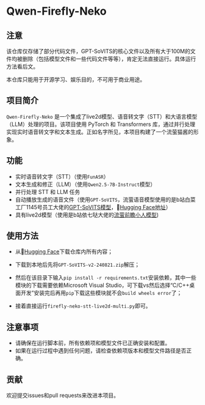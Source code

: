 # Qwen-Firefly-Neko

## 注意

该仓库仅存储了部分代码文件，GPT-SoVITS的核心文件以及所有大于100M的文件均被删除（包括模型文件和一些代码文件等等），肯定无法直接运行。具体运行方法看后文。

本仓库只能用于开源学习、娱乐目的，不可用于商业用途。

## 项目简介

`Qwen-Firefly-Neko` 是一个集成了live2d模型、语音转文字（STT）和大语言模型（LLM）处理的项目。该项目使用 PyTorch 和 Transformers 库，通过并行处理实现实时语音转文字和文本生成。正如名字所见，本项目构建了一个流萤猫酱的形象。

## 功能

- 实时语音转文字（STT）（使用`FunASR`）
- 文本生成和修正（LLM）（使用`Qwen2.5-7B-Instruct`模型）
- 并行处理 STT 和 LLM 任务
- 自动播放生成的语音文件（使用`GPT-SoVITS`，流萤语音模型使用的是b站白菜工厂1145号员工大佬的[GPT-SoVITS模型](https://www.bilibili.com/video/BV1sC411b7Ei/?spm_id_from=333.1387.upload.video_card.click&vd_source=76bb9f3f8ae762d5e5de82c84b34f583)，🤗[Hugging Face地址](https://huggingface.co/baicai1145/GPT-SoVITS-STAR)）
- 具有live2d模型（使用是b站依七哒大佬的[流萤前瞻小人模型](https://www.bilibili.com/video/BV1kJ4m1g7fs/?spm_id_from=333.1387.upload.video_card.click&vd_source=76bb9f3f8ae762d5e5de82c84b34f583))

## 使用方法

- 从🤗[Hugging Face](https://huggingface.co/Shiina-Mahiru/Firefly-Neko)下载仓库内所有内容；

- 下载到本地后先将`GPT-SoVITS-v2-240821.zip`解压；

- 然后在该目录下输入`pip install -r requirements.txt`安装依赖，其中一些模块的下载需要依赖Microsoft Visual Studio，可下载vs然后选择“C/C++桌面开发”安装完后再用`pip`下载这些模块就不会`build wheels error`了；

- 接着直接运行`firefly-neko-stt-live2d-multi.py`即可。

## 注意事项
- 请确保在运行脚本前，所有依赖项和模型文件已正确安装和配置。
- 如果在运行过程中遇到任何问题，请检查依赖项版本和模型文件路径是否正确。
## 贡献
欢迎提交issues和pull requests来改进本项目。